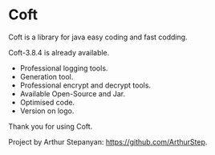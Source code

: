 # Coft
Coft is a library for java easy coding and fast codding.


Coft-3.8.4 is already available.
* Professional logging tools.
* Generation tool.
* Professional encrypt and decrypt tools.
* Available Open-Source and Jar.
* Optimised code.
* Version on logo.

Thank you for using Coft.

Project by Arthur Stepanyan: https://github.com/ArthurStep.
